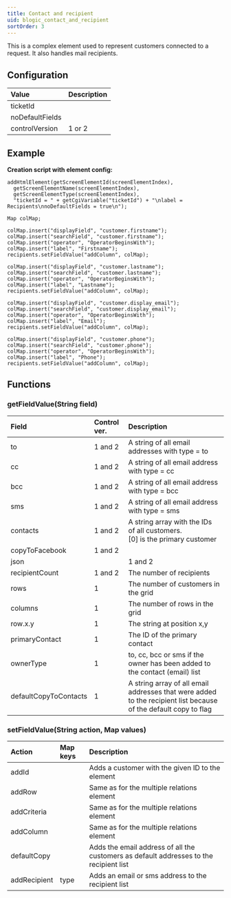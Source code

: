 ```yaml
---
title: Contact and recipient
uid: blogic_contact_and_recipient
sortOrder: 3
---
```


This is a complex element used to represent customers connected to a request. It also handles mail recipients.

## Configuration

| Value           | Description |
|:----------------|:------------|
| ticketId        |             |
| noDefaultFields |             |
| controlVersion  | 1 or 2      |

## Example

**Creation script with element config:**

```crmscript
addHtmlElement(getScreenElementId(screenElementIndex),
  getScreenElementName(screenElementIndex),
  getScreenElementType(screenElementIndex),
  "ticketId = " + getCgiVariable("ticketId") + "\nlabel = Recipients\nnoDefaultFields = true\n");

Map colMap;

colMap.insert("displayField", "customer.firstname");
colMap.insert("searchField", "customer.firstname");
colMap.insert("operator", "OperatorBeginsWith");
colMap.insert("label", "Firstname");
recipients.setFieldValue("addColumn", colMap);

colMap.insert("displayField", "customer.lastname");
colMap.insert("searchField", "customer.lastname");
colMap.insert("operator", "OperatorBeginsWith");
colMap.insert("label", "Lastname");
recipients.setFieldValue("addColumn", colMap);

colMap.insert("displayField", "customer.display_email");
colMap.insert("searchField", "customer.display_email");
colMap.insert("operator", "OperatorBeginsWith");
colMap.insert("label", "Email");
recipients.setFieldValue("addColumn", colMap);

colMap.insert("displayField", "customer.phone");
colMap.insert("searchField", "customer.phone");
colMap.insert("operator", "OperatorBeginsWith");
colMap.insert("label", "Phone");
recipients.setFieldValue("addColumn", colMap);
```

## Functions

### getFieldValue(String field)

| Field          | Control ver. | Description |
|:---------------|:-------------|:------------|
| to             | 1 and 2      | A string of all email addresses with type = to |
| cc             | 1 and 2      | A string of all email address with type = cc |
| bcc            | 1 and 2      | A string of all email address with type = bcc |
| sms            | 1 and 2      | A string of all email address with type = sms |
| contacts       | 1 and 2      | A string array with the IDs of all customers.<br/> [0] is the primary customer |
| copyToFacebook | 1 and 2      |
| json |         | 1 and 2      |
| recipientCount | 1 and 2      | The number of recipients |
| rows           | 1            | The number of customers in the grid |
| columns        | 1            | The number of rows in the grid |
| row.x.y        | 1            | The string at position x,y |
| primaryContact | 1            | The ID of the primary contact |
| ownerType      | 1            | to, cc, bcc or sms if the owner has been added to the contact (email) list |
| defaultCopyToContacts | 1      | A string array of all email addresses that were added to the recipient list because of the default copy to flag |

### setFieldValue(String action, Map values)

| Action       | Map keys               | Description                                |
|:-------------|:-----------------------|:-------------------------------------------|
| addId        |                        | Adds a customer with the given ID to the element |
| addRow       |                        | Same as for the multiple relations element |
| addCriteria  |                        | Same as for the multiple relations element |
| addColumn    |                        | Same as for the multiple relations element |
| defaultCopy  |                        | Adds the email address of all the customers as default addresses to the recipient list |
| addRecipient | type                   | Adds an email or sms address to the recipient list |
